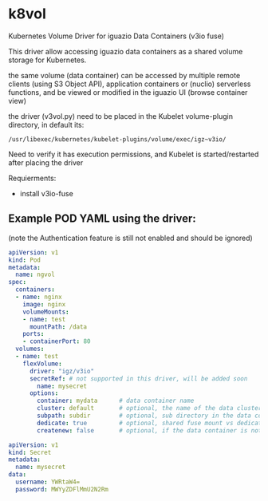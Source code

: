 # k8vol
Kubernetes Volume Driver for iguazio Data Containers (v3io fuse) 

This driver allow accessing iguazio data containers as a shared volume storage for Kubernetes.

the same volume (data container) can be accessed by multiple remote clients (using S3 Object API), application containers or (nuclio) serverless functions, and be viewed or modified in the iguazio UI (browse container view) 

the driver (v3vol.py) need to be placed in the Kubelet volume-plugin directory, in default its:

  `/usr/libexec/kubernetes/kubelet-plugins/volume/exec/igz~v3io/`
  
Need to verify it has execution permissions, and Kubelet is started/restarted after placing the driver 

Requierments:  
 - install v3io-fuse 

## Example POD YAML using the driver:
(note the Authentication feature is still not enabled and should be ignored) 

```yaml
apiVersion: v1
kind: Pod
metadata:
  name: ngvol
spec:
  containers:
  - name: nginx
    image: nginx
    volumeMounts:
    - name: test
      mountPath: /data
    ports:
    - containerPort: 80
  volumes:
  - name: test
    flexVolume:
      driver: "igz/v3io"
      secretRef: # not supported in this driver, will be added soon  
        name: mysecret
      options:
        container: mydata      # data container name
        cluster: default       # optional, the name of the data cluster in case we use multiple 
        subpath: subdir        # optional, sub directory in the data container
        dedicate: true         # optional, shared fuse mount vs dedicated mount per container
        createnew: false       # optional, if the data container is not found it will create it 

apiVersion: v1
kind: Secret
metadata:
  name: mysecret
data:
  username: YWRtaW4=
  password: MWYyZDFlMmU2N2Rm
```

